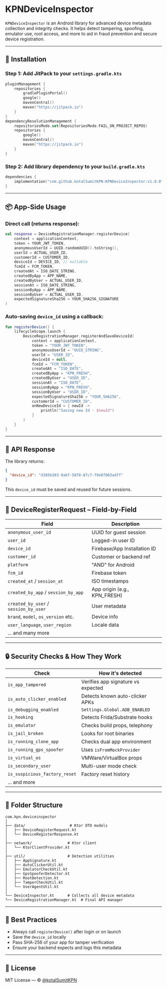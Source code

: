 # KPNDeviceInspector

`KPNDeviceInspector` is an Android library for advanced device metadata collection and integrity checks. It helps detect tampering, spoofing, emulator use, root access, and more to aid in fraud prevention and secure device registration.

---

## 🚀 Installation

### Step 1: Add JitPack to your `settings.gradle.kts`
```kotlin
pluginManagement {
    repositories {
        gradlePluginPortal()
        google()
        mavenCentral()
        maven("https://jitpack.io")
    }
}
dependencyResolutionManagement {
    repositoriesMode.set(RepositoriesMode.FAIL_ON_PROJECT_REPOS)
    repositories {
        google()
        mavenCentral()
        maven("https://jitpack.io")
    }
}
```

### Step 2: Add library dependency to your `build.gradle.kts`
```kotlin
dependencies {
    implementation("com.github.kotalSumitKPN:KPNDeviceInspector:v1.0.0")
}
```

---

## 📦 App-Side Usage

### Direct call (returns response):

```kotlin
val response = DeviceRegistrationManager.registerDevice(
    context = applicationContext,
    token = YOUR_JWT_TOKEN,
    anonymousUserId = UUID.randomUUID().toString(),
    userId = ACTUAL_USER_ID,
    customerId = CUSTOMER_ID,
    deviceId = DEVICE_ID, // nullable
    fcmId = FCM_TOKEN,
    createdAt = ISO_DATE_STRING,
    createdByApp = APP_NAME,
    createdByUser = ACTUAL_USER_ID,
    sessionAt = ISO_DATE_STRING,
    sessionByApp = APP_NAME,
    sessionByUser = ACTUAL_USER_ID,
    expectedSignatureSha256 = YOUR_SHA256_SIGNATURE
)
```

### Auto-saving `device_id` using a callback:

```kotlin
fun registerDevice() {
    lifecycleScope.launch {
        DeviceRegistrationManager.registerAndSaveDeviceId(
            context = applicationContext,
            token = "YOUR_JWT_TOKEN",
            anonymousUserId = "UUID_STRING",
            userId = "USER_ID",
            deviceId = null,
            fcmId = "FCM_TOKEN",
            createdAt = "ISO_DATE",
            createdByApp = "KPN_FRESH",
            createdByUser = "USER_ID",
            sessionAt = "ISO_DATE",
            sessionByApp = "KPN_FRESH",
            sessionByUser = "USER_ID",
            expectedSignatureSha256 = "YOUR_SHA256",
            customerId = "CUSTOMER_ID",
            onNewDeviceId = { newId ->
                println("Saving new Id - $newId")
            }
        )
    }
}
```

---

## 🔁 API Response

The library returns:

```json
{
  "device_id": "d385b303-9abf-5870-87c7-f9e8f083adff"
}
```

This `device_id` must be saved and reused for future sessions.

---

## 📘 DeviceRegisterRequest – Field-by-Field

| Field | Description |
|-------|-------------|
| `anonymous_user_id` | UUID for guest session |
| `user_id` | Logged-in user ID |
| `device_id` | Firebase/App Installation ID |
| `customer_id` | Customer or backend ref |
| `platform` | "AND" for Android |
| `fcm_id` | Firebase token |
| `created_at` / `session_at` | ISO timestamps |
| `created_by_app` / `session_by_app` | App origin (e.g., KPN_FRESH) |
| `created_by_user` / `session_by_user` | User metadata |
| `brand`, `model`, `os_version` etc. | Device info |
| `user_language`, `user_region` | Locale data |
| ... and many more |

---

## 🔒 Security Checks & How They Work

| Check | How it's detected |
|-------|--------------------|
| `is_app_tampered` | Verifies app signature vs expected |
| `is_auto_clicker_enabled` | Detects known auto-clicker APKs |
| `is_debugging_enabled` | `Settings.Global.ADB_ENABLED` |
| `is_hooking` | Detects Frida/Substrate hooks |
| `is_emulator` | Checks build props, telephony |
| `is_jail_broken` | Looks for root binaries |
| `is_running_clone_app` | Checks dual app environment |
| `is_running_gps_spoofer` | Uses `isFromMockProvider` |
| `is_virtual_os` | VMWare/VirtualBox props |
| `is_secondary_user` | Multi-user mode check |
| `is_suspicious_factory_reset` | Factory reset history |
| ... and more |

---

## 📁 Folder Structure

```
com.kpn.deviceinspector
│
├── data/                    # Ktor DTO models
│   ├── DeviceRegisterRequest.kt
│   └── DeviceRegisterResponse.kt
│
├── network/                # Ktor client
│   └── KtorClientProvider.kt
│
├── util/                   # Detection utilities
│   ├── AppSignature.kt
│   ├── AutoClickerUtil.kt
│   ├── EmulatorCheckUtil.kt
│   ├── GpsSpooferDetector.kt
│   ├── RootDetection.kt
│   ├── TamperCheckUtil.kt
│   └── UserAgentUtil.kt
│
└── DeviceInspector.kt      # Collects all device metadata
└── DeviceRegistrationManager.kt  # Final API manager
```

---

## 📝 Best Practices

- Always call `registerDevice()` after login or on launch
- Save the `device_id` locally
- Pass SHA-256 of your app for tamper verification
- Ensure your backend expects and logs this metadata

---

## 📄 License

MIT License — © [@kotalSumitKPN](https://github.com/kotalSumitKPN)